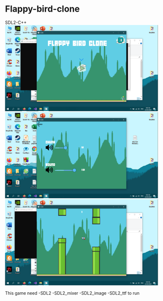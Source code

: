 # Flappy-bird-clone
SDL2-C++
<img src="CS50/asset/1.png">
<img src="CS50/asset/2.png">
<img src="CS50/asset/3.png">

This game need
-SDL2
-SDL2_mixer
-SDL2_image
-SDL2_ttf
to run
